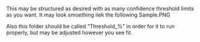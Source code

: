 This may be structured as desired with as many confidence threshold limits as you want. It may look smoething liek the following Sample.PNG

Also this folder should be called "Threshold_%" in order for it to run properly, but may be adjusted however you see fit. 
